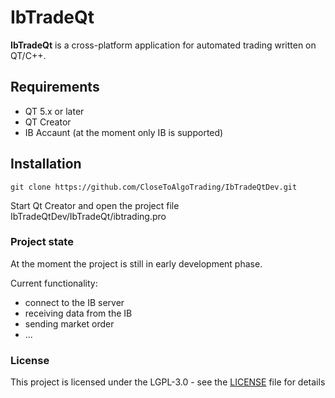 # IbTradeQt

**IbTradeQt** is a cross-platform application for automated trading written on QT/C++.

## Requirements

- QT 5.x or later
- QT Creator
- IB Accaunt (at the moment only IB is supported)

## Installation

```
git clone https://github.com/CloseToAlgoTrading/IbTradeQtDev.git
```

Start Qt Creator and open the project file IbTradeQtDev/IbTradeQt/ibtrading.pro

### Project state

At the moment the project is still in early development phase. 

Current functionality:

- connect to the IB server
- receiving data from the IB
- sending market order
- ...


### License

This project is licensed under the LGPL-3.0 - see the [LICENSE](LICENSE) file for details

